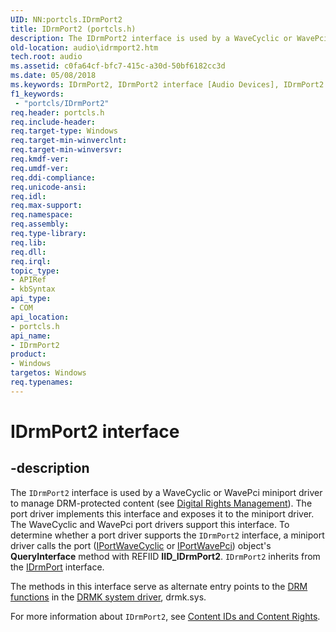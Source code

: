 ```yaml
---
UID: NN:portcls.IDrmPort2
title: IDrmPort2 (portcls.h)
description: The IDrmPort2 interface is used by a WaveCyclic or WavePci miniport driver to manage DRM-protected content (see Digital Rights Management).
old-location: audio\idrmport2.htm
tech.root: audio
ms.assetid: c0fa64cf-bfc7-415c-a30d-50bf6182cc3d
ms.date: 05/08/2018
ms.keywords: IDrmPort2, IDrmPort2 interface [Audio Devices], IDrmPort2 interface [Audio Devices],described, audio.idrmport2, audmp-routines_93a46344-36f2-49ea-9091-93b4e810f195.xml, portcls/IDrmPort2
f1_keywords:
 - "portcls/IDrmPort2"
req.header: portcls.h
req.include-header: 
req.target-type: Windows
req.target-min-winverclnt: 
req.target-min-winversvr: 
req.kmdf-ver: 
req.umdf-ver: 
req.ddi-compliance: 
req.unicode-ansi: 
req.idl: 
req.max-support: 
req.namespace: 
req.assembly: 
req.type-library: 
req.lib: 
req.dll: 
req.irql: 
topic_type:
- APIRef
- kbSyntax
api_type:
- COM
api_location:
- portcls.h
api_name:
- IDrmPort2
product:
- Windows
targetos: Windows
req.typenames: 
---
```


# IDrmPort2 interface


## -description


The <code>IDrmPort2</code> interface is used by a WaveCyclic or WavePci miniport driver to manage DRM-protected content (see <a href="https://docs.microsoft.com/windows-hardware/drivers/audio/digital-rights-management">Digital Rights Management</a>). The port driver implements this interface and exposes it to the miniport driver. The WaveCyclic and WavePci port drivers support this interface. To determine whether a port driver supports the <code>IDrmPort2</code> interface, a miniport driver calls the port (<a href="https://docs.microsoft.com/windows-hardware/drivers/ddi/portcls/nn-portcls-iportwavecyclic">IPortWaveCyclic</a> or <a href="https://docs.microsoft.com/previous-versions/windows/hardware/drivers/ff536905(v=vs.85)">IPortWavePci</a>) object's <b>QueryInterface</b> method with REFIID <b>IID_IDrmPort2</b>. <code>IDrmPort2</code> inherits from the <a href="https://docs.microsoft.com/windows-hardware/drivers/ddi/portcls/nn-portcls-idrmport">IDrmPort</a> interface.

The methods in this interface serve as alternate entry points to the <a href="https://docs.microsoft.com/windows-hardware/drivers/audio/drm-functions">DRM functions</a> in the <a href="https://docs.microsoft.com/windows-hardware/drivers/audio/kernel-mode-wdm-audio-components">DRMK system driver</a>, drmk.sys.

For more information about <code>IDrmPort2</code>, see <a href="https://docs.microsoft.com/windows-hardware/drivers/audio/content-ids-and-content-rights">Content IDs and Content Rights</a>.

